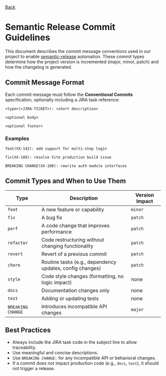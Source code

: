 [Back](../readme.md)

# Semantic Release Commit Guidelines

This document describes the commit message conventions used in our project to enable [semantic-release](https://semantic-release.gitbook.io/semantic-release/) automation. These commit types determine how the project version is incremented (major, minor, patch) and how the changelog is generated.

## Commit Message Format

Each commit message must follow the **Conventional Commits** specification, optionally including a JIRA task reference:

```
<type>(<JIRA-TICKET>): <short description>

<optional body>

<optional footer>
```

### Examples

```
feat(XX-142): add support for multi-step login
```

```
fix(XX-188): resolve Vite production build issue
```

```
BREAKING CHANGE(XX-100): rewrite auth module interfaces
```

## Commit Types and When to Use Them

| Type              | Description                                              | Version Impact |
|-------------------|----------------------------------------------------------|----------------|
| `feat`            | A new feature or capability                              | `minor`        |
| `fix`             | A bug fix                                                | `patch`        |
| `perf`            | A code change that improves performance                  | `patch`        |
| `refactor`        | Code restructuring without changing functionality        | `patch`        |
| `revert`          | Revert of a previous commit                              | `patch`        |
| `chore`           | Routine tasks (e.g., dependency updates, config changes) | `patch`        |
| `style`           | Code style changes (formatting, no logic impact)         | none           |
| `docs`            | Documentation changes only                               | none           |
| `test`            | Adding or updating tests                                 | none           |
| `BREAKING CHANGE` | Introduces incompatible API changes                      | `major`        |

## Best Practices

- Always include the JIRA task code in the subject line to allow traceability.
- Use meaningful and concise descriptions.
- Use `BREAKING CHANGE:` for any incompatible API or behavioral changes.
- If a commit does not impact production code (e.g., `docs`, `test`), it should not trigger a release.


